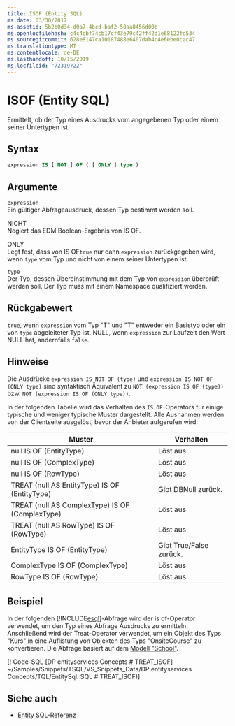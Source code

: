 ```yaml
---
title: ISOF (Entity SQL)
ms.date: 03/30/2017
ms.assetid: 5b2b0d34-d0a7-4bcd-baf2-58aa8456d00b
ms.openlocfilehash: c4c4cbf74cb17cf43e79c42ff42d1e68122fd534
ms.sourcegitcommit: 628e8147ca10187488e6407dab4c4e6ebe0cac47
ms.translationtype: MT
ms.contentlocale: de-DE
ms.lasthandoff: 10/15/2019
ms.locfileid: "72319722"
---
```

# <a name="isof-entity-sql"></a>ISOF (Entity SQL)
Ermittelt, ob der Typ eines Ausdrucks vom angegebenen Typ oder einem seiner Untertypen ist.  
  
## <a name="syntax"></a>Syntax  
  
```sql  
expression IS [ NOT ] OF ( [ ONLY ] type )  
```  
  
## <a name="arguments"></a>Argumente  
 `expression`  
 Ein gültiger Abfrageausdruck, dessen Typ bestimmt werden soll.  
  
 NICHT  
 Negiert das EDM.Boolean-Ergebnis von IS OF.  
  
 ONLY  
 Legt fest, dass von IS OF`true` nur dann `expression` zurückgegeben wird, wenn `type` vom Typ  und nicht von einem seiner Untertypen ist.  
  
 `type`  
 Der Typ, dessen Übereinstimmung mit dem Typ von `expression` überprüft werden soll. Der Typ muss mit einem Namespace qualifiziert werden.  
  
## <a name="return-value"></a>Rückgabewert  
 `true`, wenn `expression` vom Typ "T" und "T" entweder ein Basistyp oder ein von `type` abgeleiteter Typ ist. NULL, wenn `expression` zur Laufzeit den Wert NULL hat, andernfalls `false`.  
  
## <a name="remarks"></a>Hinweise  
 Die Ausdrücke `expression IS NOT OF (type)` und `expression IS NOT OF (ONLY type)` sind syntaktisch Äquivalent zu `NOT (expression IS OF (type))` bzw. `NOT (expression IS OF (ONLY type))`.  
  
 In der folgenden Tabelle wird das Verhalten des `IS OF`-Operators für einige typische und weniger typische Muster dargestellt. Alle Ausnahmen werden von der Clientseite ausgelöst, bevor der Anbieter aufgerufen wird:  
  
|Muster|Verhalten|  
|-------------|--------------|  
|null IS OF (EntityType)|Löst aus|  
|null IS OF (ComplexType)|Löst aus|  
|null IS OF (RowType)|Löst aus|  
|TREAT (null AS EntityType) IS OF (EntityType)|Gibt DBNull zurück.|  
|TREAT (null AS ComplexType) IS OF (ComplexType)|Löst aus|  
|TREAT (null AS RowType) IS OF (RowType)|Löst aus|  
|EntityType IS OF (EntityType)|Gibt True/False zurück.|  
|ComplexType IS OF (ComplexType)|Löst aus|  
|RowType IS OF (RowType)|Löst aus|  
  
## <a name="example"></a>Beispiel  
 In der folgenden [!INCLUDE[esql](../../../../../../includes/esql-md.md)]-Abfrage wird der is of-Operator verwendet, um den Typ eines Abfrage Ausdrucks zu ermitteln. Anschließend wird der Treat-Operator verwendet, um ein Objekt des Typs "Kurs" in eine Auflistung von Objekten des Typs "OnsiteCourse" zu konvertieren. Die Abfrage basiert auf dem [Modell "School"](https://docs.microsoft.com/previous-versions/dotnet/netframework-4.0/bb896300(v=vs.100)).  
  
 [! Code-SQL [DP entityservices Concepts # TREAT_ISOF] ~/Samples/Snippets/TSQL/VS_Snippets_Data/DP entityservices Concepts/TQL/EntitySql. SQL # TREAT_ISOF)]  
  
## <a name="see-also"></a>Siehe auch

- [Entity SQL-Referenz](entity-sql-reference.md)

